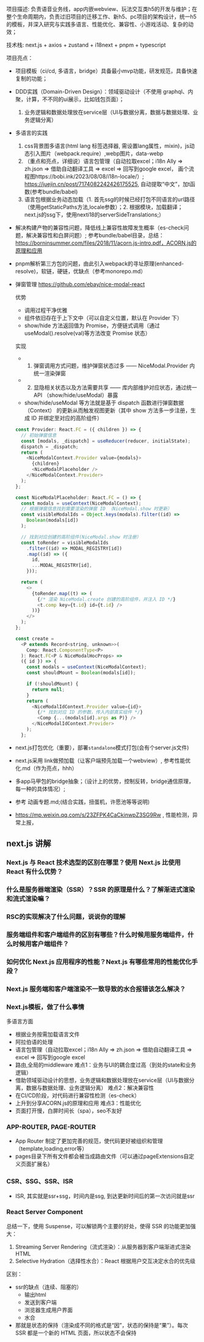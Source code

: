 项目描述: 负责语音业务线，app内嵌webview、玩法交互类h5的开发与维护；在整个生命周期内，负责过旧项目的迁移工作、新h5、pc项目的架构设计，统一h5的模板，并深入研究与实践多语言、性能优化、兼容性、小游戏活动、复杂的动效；

技术栈: next.js + axios + zustand + i18next + pnpm + typescript

项目亮点：
- 项目模板（ci/cd, 多语言，bridge）具备最小mvp功能，研发规范，具备快速复制的功能；
- DDD实践（Domain-Driven Design）：领域驱动设计（不使用 graphql、内聚，计算，不不同的ui展示，比如钱包页面）；
  1. 业务逻辑和数据处理放在service层（UI与数据分离，数据与数据处理、业务逻辑分离）
- 多语言的实践
  1. css背景图多语言(html lang 标签选择器, 需设置lang属性，mixin)，js动态引入图片（webpack.require）,webp图片，data-webp
  2. （重点和亮点，详细说）语言包管理（自动拉取excel；i18n Ally => zh.json => 借助自动翻译工具 => excel => 回写到google excel， 画个流程图https://bobi.ink/2023/08/08/i18n-locale/）; https://juejin.cn/post/7174082242426175525, 自动提取“中文”，加t函数(参考bundle/babel)
  3. 语言包根据业务动态加载（1. 首先ssg的时候已经打包不同语言的url路径（使用getStaticPaths方法,locale参数）；2. 根据模块，加载翻译；next.js的ssg下，使用nexti18的serverSideTranslations;）

- 解决构建产物的兼容性问题，降低线上兼容性故障发生概率（es-check问题，解决兼容性和白屏问题）; 参考bundle/babel目录，总结：https://borninsummer.com/files/2018/11/acorn.js-intro.pdf，ACORN.js的原理和应用
- pnpm解析第三方包的问题，由此引入webpack的寻址原理(enhanced-resolve)，软链，硬链，优缺点（参考monorepo.md）
- 弹窗管理 https://github.com/ebay/nice-modal-react

  优势
  - 调用过程干净优雅
  - 组件依旧存在于上下文中（可以自定义位置，默认在 Provider 下）
  - show/hide 方法返回值为 Promise，方便链式调用（通过useModal().resolve(val)等方法改变 Promise 状态）

  实现
  - 1. 弹窗调用方式问题，维护弹窗状态过多 —— NiceModal.Provider 内统一渲染弹窗
  - 2. 显隐相关状态以及方法需要共享 —— 库内部维护对应状态，通过统一 API （show/hide/useModal）暴露
  - show/hide/useModal 等方法就是基于 dispatch 函数进行弹窗数据（Context） 的更新从而触发视图更新（其中 show 方法多一步注册，生成 ID 并绑定至对应的高阶组件）
  ```js
  const Provider: React.FC = ({ children }) => {
    // 初始弹窗信息
    const [modals, _dispatch] = useReducer(reducer, initialState);
    dispatch = _dispatch;
    return (
      <NiceModalContext.Provider value={modals}>
        {children}
        <NiceModalPlaceholder />
      </NiceModalContext.Provider>
    );
  };

  const NiceModalPlaceholder: React.FC = () => {
    const modals = useContext(NiceModalContext);
    // 根据弹窗信息找到需要渲染的弹窗 ID （NiceModal.show 时更新）
    const visibleModalIds = Object.keys(modals).filter((id) =>
      Boolean(modals[id])
    );

    // 找到对应创建的高阶组件(NiceModal.show 时注册）
    const toRender = visibleModalIds
      .filter((id) => MODAL_REGISTRY[id])
      .map((id) => ({
        id,
        ...MODAL_REGISTRY[id],
      }));

    return (
      <>
        {toRender.map((t) => (
          {/* 渲染 NiceModal.create 创建的高阶组件，并注入 ID */}
          <t.comp key={t.id} id={t.id} />
        ))}
      </>
    );
  };

  const create =
    <P extends Record<string, unknown>>(
      Comp: React.ComponentType<P>
    ): React.FC<P & NiceModalHocProps> =>
    ({ id }) => {
      const modals = useContext(NiceModalContext);
      const shouldMount = Boolean(modals[id]);

      if (!shouldMount) {
        return null;
      }
      return (
        <NiceModalIdContext.Provider value={id}>
          {/* 找到对应 ID 的参数，传入内部真实组件 */}
          <Comp {...(modals[id].args as P)} />
        </NiceModalIdContext.Provider>
      );
    };
  ```

- next.js打包优化（重要），部署`standalone`模式打包(会有个server.js文件)
- next.js采用 link做预加载（让客户端预先加载一个webview）, 参考性能优化.md（作为亮点，hhh）
- 多app马甲包的bridge抽象；（设计上的优势，控制反转，bridge通信原理，每一种的具体情况）;
- 参考 动画专题.md;(结合实践，扭蛋机，许愿池等等说明)
- https://mp.weixin.qq.com/s/23ZFPK4CaCkinwpZ3SG9Rw , 性能检测，异常上报，

## next.js 讲解

### Next.js 与 React 技术选型的区别在哪里？使用 Next.js 比使用 React 有什么优势？

### 什么是服务器端渲染（SSR）？SSR 的原理是什么？了解渐进式渲染和流式渲染嘛？

### RSC的实现解决了什么问题，说说你的理解

### 服务端组件和客户端组件的区别有哪些？什么时候用服务端组件，什么时候用客户端组件？

### 如何优化 Next.js 应用程序的性能？Next.js 有哪些常用的性能优化手段？

### Next.js 服务端和客户端渲染不一致导致的水合报错该怎么解决？

### Next.js模板，做了什么事情
 多语言方面
  - 根据业务按需加载语言文件
  - 阿拉伯语的处理
  - 语言包管理（自动拉取excel；i18n Ally => zh.json => 借助自动翻译工具 => excel => 回写到google excel
  - 路由,全局的middleware
 难点1：业务与UI的耦合度过高（到处的state和业务逻辑）
  - 借助领域驱动设计的思想，业务逻辑和数据处理放在service层（UI与数据分离，数据与数据处理、业务逻辑分离）
 难点2：解决兼容性
  - 在CI/CD阶段，对代码进行兼容性检测（es-check）
  - 上升到分享ACORN.js的原理和应用
 难点3：性能优化
  - 页面打开慢，白屏时间长（spa），seo不友好

### APP-ROUTER, PAGE-ROUTER
* App Router 制定了更加完善的规范，使代码更好被组织和管理（template,loading,error等）
* pages目录下所有文件都会被当成路由文件（可以通过pageExtensions自定义页面扩展名）
### CSR、SSG、SSR、ISR
* ISR, 其实就是ssr+ssg，时间内是ssg, 到达更新时间后的第一次访问就是ssr

### React Server Component

总结一下，使用 Suspense，可以解锁两个主要的好处，使得 SSR 的功能更加强大：

1.  Streaming Server Rendering（流式渲染）：从服务器到客户端渐进式渲染 HTML
2.  Selective Hydration（选择性水合）：React 根据用户交互决定水合的优先级

区别：
* ssr的缺点（连续、阻塞的）
  - 输出html
  - 发送到客户端
  - 浏览器生成用户界面
  - 水合
* 那就是状态的保持（渲染成不同的格式是“因”，状态的保持是“果”）。每次 SSR 都是一个新的 HTML 页面，所以状态不会保持
